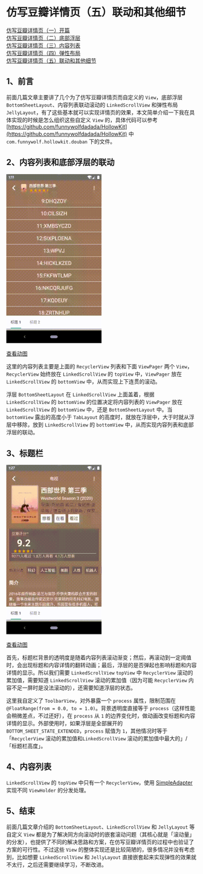# 仿写豆瓣详情页（五）联动和其他细节

[仿写豆瓣详情页（一）开篇](https://juejin.im/post/5ea3f88b6fb9a03c8b4c1ed2)  
[仿写豆瓣详情页（二）底部浮层](https://juejin.im/post/5ea3fc386fb9a03c7a333830)  
[仿写豆瓣详情页（三）内容列表](https://juejin.im/post/5ea3ffade51d4546ca30ccec)   
[仿写豆瓣详情页（四）弹性布局](https://juejin.im/post/5eb2c471e51d454d980e3db7)  
[仿写豆瓣详情页（五）联动和其他细节](https://juejin.im/post/5eb2c552e51d454dd94067fb)  

## 1、前言

前面几篇文章主要讲了几个为了仿写豆瓣详情页而自定义的 `View`，底部浮层 `BottomSheetLayout`、内容列表联动滚动的 `LinkedScrollView` 和弹性布局 `JellyLayout`，有了这些基本就可以实现详情页的效果，本文简单介绍一下我在具体实现的时候是怎么组织这些自定义 `View` 的，具体代码可以参考 [https://github.com/funnywolfdadada/HollowKit](https://github.com/funnywolfdadada/HollowKit) 中 `com.funnywolf.hollowkit.douban` 下的文件。

## 2、内容列表和底部浮层的联动

<img src="./content_bottom_sheet.gif" width="50%" />

[查看动图](./content_bottom_sheet.gif)

这里的内容列表主要是上面的 `RecyclerView` 列表和下面 `ViewPager` 两个 `View`，`RecyclerView` 始终放在 `LinkedScrollView` 的 `topView` 中，`ViewPager` 放在 `LinkedScrollView` 的 `bottomView` 中，从而实现上下连贯的滚动。  

浮层 `BottomSheetLayout` 在 `LinkedScrollView` 上面盖着，根据 `LinkedScrollView` 的 `bottomView` 的位置决定将内容列表的 `ViewPager` 放在 `LinkedScrollView` 的 `bottomView` 中，还是 `BottomSheetLayout` 中。当 `bottomView` 露出的高度小于 `TabLayout` 的高度时，就放在浮层中，大于时就从浮层中移除，放到 `LinkedScrollView` 的 `bottomView` 中，从而实现内容列表和底部浮层的联动。  

## 3、标题栏

<img src="./toolbar.gif" width="50%" />

[查看动图](./toolbar.gif)

首先，标题栏背景的透明度是随着内容列表滚动渐变；然后，再滚动到一定阈值时，会出现标题和内容详情的翻转动画；最后，浮层的是否弹起也影响标题和内容详情的显示。所以我们需要 `LinkedScrollView` `topView` 中 `RecyclerView` 滚动的累加值，需要知道 `LinkedScrollView` 滚动的累加值（因为可能 `RecyclerView` 内容不足一屏时是没法滚动的），还需要知道浮层的状态。  

这里我自定义了 `ToolbarView`，对外暴露一个 `process` 属性，限制范围在 `@FloatRange(from = 0.0, to = 1.0)`。背景透明度直接等于 `process`（这样性能会稍微差点，不过还好），在 `process` 从 `1` 的边界变化时，做动画改变标题和内容详情的显示。外部使用时，如果浮层是全部展开的 `BOTTOM_SHEET_STATE_EXTENDED`，`process` 赋值为 `1`，其他情况时等于「`RecyclerView` 滚动的累加值和`LinkedScrollView` 滚动的累加值中最大的」/「标题栏高度」。

## 4、内容列表

`LinkedScrollView` 的 `topView` 中只有一个 `RecyclerView`，使用 [SimpleAdapter](https://juejin.im/post/5e773cb8518825494822eabd) 实现不同 `ViewHolder` 的分发处理。   

## 5、结束

前面几篇文章介绍的 `BottomSheetLayout`、`LinkedScrollView` 和 `JellyLayout` 等自定义 `View` 都是为了解决同方向滚动时的嵌套滚动问题（其核心就是「滚动量」的分发），也提供了不同的解决思路和方案，在仿写豆瓣详情页的过程中也验证了方案的可行性。不过这些 `View` 的整体实现还是比较简陋的，很多情况并没有考虑到，比如想要 `LinkedScrollView` 和 `JellyLayout` 直接嵌套起来实现弹性的效果就不太行，之后还需要继续学习，不断改进。  


